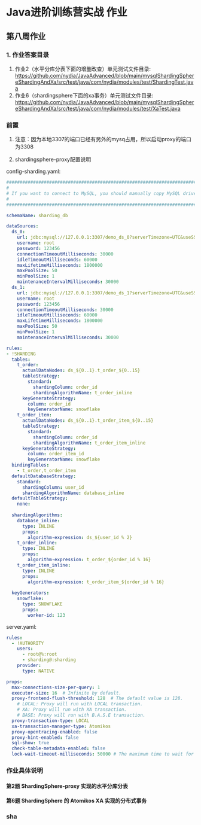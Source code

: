 # Java进阶训练营实战 作业

## 第八周作业


### 1. 作业答案目录
1. 作业2（水平分库分表下面的增删改查）单元测试文件目录: https://github.com/nydia/JavaAdvanced/blob/main/mysqlShardingSphereShardingAndXa/src/test/java/com/nydia/modules/test/ShardingTest.java
2. 作业6（shardingsphere下面的xa事务）单元测试文件目录: https://github.com/nydia/JavaAdvanced/blob/main/mysqlShardingSphereShardingAndXa/src/test/java/com/nydia/modules/test/XaTest.java

### 前置

1. 注意：因为本地3307的端口已经有另外的mysq占用，所以启动proxy的端口为3308

2. shardingsphere-proxy配置说明


config-sharding.yaml:
```yaml
######################################################################################################
#
# If you want to connect to MySQL, you should manually copy MySQL driver to lib directory.
#
######################################################################################################

schemaName: sharding_db

dataSources:
  ds_0:
    url: jdbc:mysql://127.0.0.1:3307/demo_ds_0?serverTimezone=UTC&useSSL=false&characterEncoding=utf8
    username: root
    password: 123456
    connectionTimeoutMilliseconds: 30000
    idleTimeoutMilliseconds: 60000
    maxLifetimeMilliseconds: 1800000
    maxPoolSize: 50
    minPoolSize: 1
    maintenanceIntervalMilliseconds: 30000
  ds_1:
    url: jdbc:mysql://127.0.0.1:3307/demo_ds_1?serverTimezone=UTC&useSSL=false&characterEncoding=utf8
    username: root
    password: 123456
    connectionTimeoutMilliseconds: 30000
    idleTimeoutMilliseconds: 60000
    maxLifetimeMilliseconds: 1800000
    maxPoolSize: 50
    minPoolSize: 1
    maintenanceIntervalMilliseconds: 30000

rules:
- !SHARDING
  tables:
    t_order:
      actualDataNodes: ds_${0..1}.t_order_${0..15}
      tableStrategy:
        standard:
          shardingColumn: order_id
          shardingAlgorithmName: t_order_inline
      keyGenerateStrategy:
        column: order_id
        keyGeneratorName: snowflake
    t_order_item:
      actualDataNodes: ds_${0..1}.t_order_item_${0..15}
      tableStrategy:
        standard:
          shardingColumn: order_id
          shardingAlgorithmName: t_order_item_inline
      keyGenerateStrategy:
        column: order_item_id
        keyGeneratorName: snowflake
  bindingTables:
    - t_order,t_order_item
  defaultDatabaseStrategy:
    standard:
      shardingColumn: user_id
      shardingAlgorithmName: database_inline
  defaultTableStrategy:
    none:
  
  shardingAlgorithms:
    database_inline:
      type: INLINE
      props:
        algorithm-expression: ds_${user_id % 2}
    t_order_inline:
      type: INLINE
      props:
        algorithm-expression: t_order_${order_id % 16}
    t_order_item_inline:
      type: INLINE
      props:
        algorithm-expression: t_order_item_${order_id % 16}
  
  keyGenerators:
    snowflake:
      type: SNOWFLAKE
      props:
        worker-id: 123
```

server.yaml:
```yaml
rules:
  - !AUTHORITY
    users:
      - root@%:root
      - sharding@:sharding
    provider:
      type: NATIVE

props:
  max-connections-size-per-query: 1
  executor-size: 16  # Infinite by default.
  proxy-frontend-flush-threshold: 128  # The default value is 128.
    # LOCAL: Proxy will run with LOCAL transaction.
    # XA: Proxy will run with XA transaction.
    # BASE: Proxy will run with B.A.S.E transaction.
  proxy-transaction-type: LOCAL
  xa-transaction-manager-type: Atomikos
  proxy-opentracing-enabled: false
  proxy-hint-enabled: false
  sql-show: true
  check-table-metadata-enabled: false
  lock-wait-timeout-milliseconds: 50000 # The maximum time to wait for a lock
```


### 作业具体说明

#### 第2题  ShardingSphere-proxy 实现的水平分库分表


#### 第6题  ShardingSphere 的 Atomikos XA 实现的分布式事务

### sha